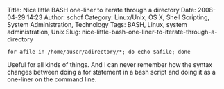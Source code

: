 Title: Nice little BASH one-liner to iterate through a directory
Date: 2008-04-29 14:23
Author: schof
Category: Linux/Unix, OS X, Shell Scripting, System Administration, Technology
Tags: BASH, Linux, system administration, Unix
Slug: nice-little-bash-one-liner-to-iterate-through-a-directory

``` {lang="bash"}
for afile in /home/auser/adirectory/*; do echo $afile; done
```

Useful for all kinds of things. And I can never remember how the syntax
changes between doing a for statement in a bash script and doing it as a
one-liner on the command line.

